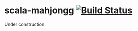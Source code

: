 # scala-mahjongg [![Build Status](https://travis-ci.org/dakatsuka/scala-mahjongg.svg)](https://travis-ci.org/dakatsuka/scala-mahjongg)

Under construction.
